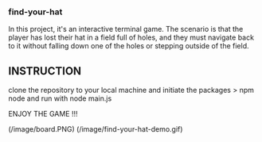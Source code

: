 ### find-your-hat

In this project, it's an interactive terminal game. The scenario is that the player has lost their hat in a field full of holes,
and they must navigate back to it without falling down one of the holes or stepping outside of the field.


## INSTRUCTION

clone the repository to your local machine and initiate the packages > npm node and run with node main.js

ENJOY THE GAME !!!


(/image/board.PNG) (/image/find-your-hat-demo.gif)

